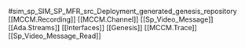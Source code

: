 #sim_sp_SIM_SP_MFR_src_Deployment_generated_genesis_repository
[[MCCM.Recording]]
[[MCCM.Channel]]
[[Sp_Video_Message]]
[[Ada.Streams]]
[[Interfaces]]
[[Genesis]]
[[MCCM.Trace]]
[[Sp_Video_Message_Read]]
